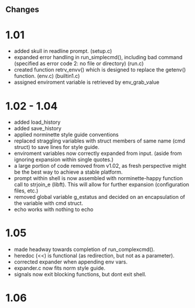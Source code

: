 ## Changes

# 1.01
 - added skull in readline prompt. (setup.c)
 - expanded error handling in run_simplecmd(), including bad command (specified as error code 2: no file or directory) (run.c)
 - created function retrv_envv() which is designed to replace the getenv() function. (env.c) (builtin1.c)
 - assigned enviroment variable is retrieved by env_grab_value


# 1.02 - 1.04
 - added load_history
 - added save_history
 - applied norminette style guide conventions
 - replaced straggling variables with struct members of same name (cmd struct) to save lines for style guide.
 - enviroment variables now correctly expanded from input. (aside from ignoring expansion within single quotes.)
 - a large portion of code removed from v1.02, as fresh perspective might be the best way to achieve a stable platform.
 - prompt within shell is now assembled with norminette-happy function call to strjoin_e (libft). This will allow for further expansion (configuration files, etc.)
 - removed global variable g_estatus and decided on an encapsulation of the variable with cmd struct.
 - echo works with nothing to echo
 
 # 1.05
 - made headway towards completion of run_complexcmd().
 - heredoc (<<) is functional (as redirection, but not as a parameter).
 - corrected expander when appending env vars.
 - expander.c now fits norm style guide.
 - signals now exit blocking functions, but dont exit shell.

 # 1.06
